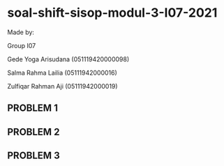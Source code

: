 # soal-shift-sisop-modul-3-I07-2021

Made by:

Group I07

Gede Yoga Arisudana (051119420000098)

Salma Rahma Lailia (05111942000016)

Zulfiqar Rahman Aji (05111942000019)



## PROBLEM 1

## PROBLEM 2

## PROBLEM 3

